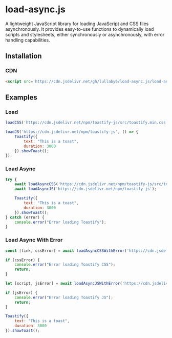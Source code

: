 # load-async.js

A lightweight JavaScript library for loading JavaScript and CSS files asynchronously. It provides easy-to-use functions to dynamically load scripts and stylesheets, either synchronously or asynchronously, with error handling capabilities.

## Installation

### CDN

```html
<script src='https://cdn.jsdelivr.net/gh/lullaby6/load-async.js/load-async.cdn.js'></script>
```

## Examples

### Load

```js
loadCSS('https://cdn.jsdelivr.net/npm/toastify-js/src/toastify.min.css');

loadJS('https://cdn.jsdelivr.net/npm/toastify-js', () => {
    Toastify({
        text: "This is a toast",
        duration: 3000
    }).showToast();
});
```

### Load Async

```js
try {
    await loadAsyncCSS('https://cdn.jsdelivr.net/npm/toastify-js/src/toastify.min.css');
    await loadAsyncJS('https://cdn.jsdelivr.net/npm/toastify-js');

    Toastify({
        text: "This is a toast",
        duration: 3000
    }).showToast();
} catch (error) {
    console.error("Error loading Toastify");
}
```

### Load Async With Error

```js
const [link, cssError] = await loadAsyncCSSWithError('https://cdn.jsdelivr.net/npm/toastify-js/src/toastify.min.css');

if (cssError) {
    console.error("Error loading Toastify CSS");
    return;
}

let [script, jsError] = await loadAsyncJSWithError('https://cdn.jsdelivr.net/npm/toastify-js');

if (jsError) {
    console.error("Error loading Toastify JS");
    return;
}

Toastify({
    text: "This is a toast",
    duration: 3000
}).showToast();

```
